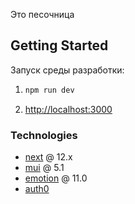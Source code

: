 Это песочница

## Getting Started

Запуск среды разработки:

1.  ```bash
    npm run dev
    ```
2.  [http://localhost:3000](http://localhost:3000)

### Technologies

-   [next](https://nextjs.org/docs/getting-started) @ 12.x
-   [mui](https://mui.com/) @ 5.1
-   [emotion](https://emotion.sh/docs/@emotion/css) @ 11.0
-   [auth0](https://auth0.com/)
